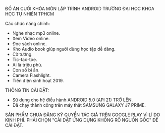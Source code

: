 ĐỒ ÁN CUỐI KHÓA MÔN LẬP TRÌNH ANDROID TRƯỜNG ĐẠI HỌC KHOA HỌC TỰ NHIÊN TPHCM

Các chức năng chính:
 + Nghe nhạc mp3 online.
 + Xem Video online.
 + Đọc sách online.
 + Kho Audio book giúp người dùng học tập dễ dàng.
 + Cờ tướng.
 + Tic-tac-toe.
 + Ai là triệu phú.
 + Con số bí ẩn.
 + Camera Flashlight.
 + Tiền điện sinh hoạt 2019.
 
 THÔNG TIN CÀI ĐẶT:
 + Sử dụng cho hệ điều hành ANDROID 5.0 (API 21) TRỞ LÊN.
 + Đã chạy thành công trên máy thật SAMSUNG GALAXY J7 PRIME.
 
SẢN PHẨM CHƯA ĐĂNG KÝ QUYỀN TÁC GIẢ TRÊN GOOGLE PLAY VÌ LÍ DO KINH PHÍ. PHẢI CHỌN "CÀI ĐẶT ỨNG DỤNG KHÔNG RÕ NGUỒN GỐC" ĐỂ CÀI ĐẶT.
